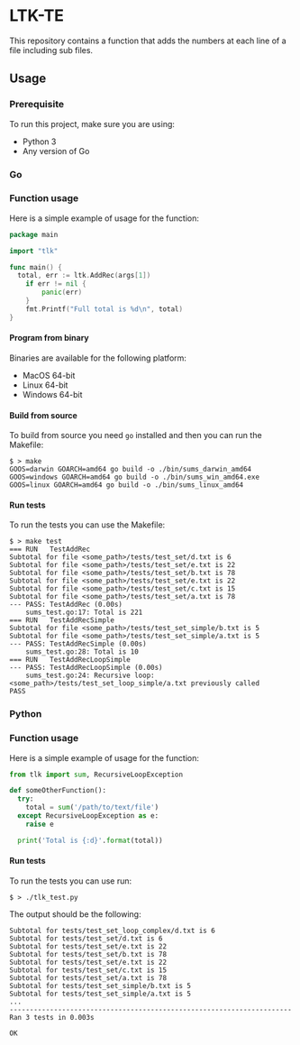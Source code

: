 # LTK-TE

This repository contains a function that adds the numbers at each line of a file
including sub files.

## Usage

### Prerequisite

To run this project, make sure you are using:

  * Python 3
  * Any version of Go

### Go

### Function usage

Here is a simple example of usage for the function:

```go
package main

import "tlk"

func main() {
  total, err := ltk.AddRec(args[1])
	if err != nil {
		panic(err)
	}
	fmt.Printf("Full total is %d\n", total)
}
```

#### Program from binary

Binaries are available for the following platform:

-   MacOS 64-bit
-   Linux 64-bit
-   Windows 64-bit

#### Build from source

To build from source you need `go` installed and then you can run the Makefile:

    $ > make
    GOOS=darwin GOARCH=amd64 go build -o ./bin/sums_darwin_amd64
    GOOS=windows GOARCH=amd64 go build -o ./bin/sums_win_amd64.exe
    GOOS=linux GOARCH=amd64 go build -o ./bin/sums_linux_amd64

#### Run tests

To run the tests you can use the Makefile:

    $ > make test
    === RUN   TestAddRec
    Subtotal for file <some_path>/tests/test_set/d.txt is 6
    Subtotal for file <some_path>/tests/test_set/e.txt is 22
    Subtotal for file <some_path>/tests/test_set/b.txt is 78
    Subtotal for file <some_path>/tests/test_set/e.txt is 22
    Subtotal for file <some_path>/tests/test_set/c.txt is 15
    Subtotal for file <some_path>/tests/test_set/a.txt is 78
    --- PASS: TestAddRec (0.00s)
        sums_test.go:17: Total is 221
    === RUN   TestAddRecSimple
    Subtotal for file <some_path>/tests/test_set_simple/b.txt is 5
    Subtotal for file <some_path>/tests/test_set_simple/a.txt is 5
    --- PASS: TestAddRecSimple (0.00s)
        sums_test.go:28: Total is 10
    === RUN   TestAddRecLoopSimple
    --- PASS: TestAddRecLoopSimple (0.00s)
        sums_test.go:24: Recursive loop: <some_path>/tests/test_set_loop_simple/a.txt previously called
    PASS

### Python

### Function usage

Here is a simple example of usage for the function:

```python
from tlk import sum, RecursiveLoopException

def someOtherFunction():
  try:
    total = sum('/path/to/text/file')
  except RecursiveLoopException as e:
    raise e

  print('Total is {:d}'.format(total))
```

#### Run tests

To run the tests you can use run:

    $ > ./tlk_test.py

The output should be the following:

    Subtotal for tests/test_set_loop_complex/d.txt is 6
    Subtotal for tests/test_set/d.txt is 6
    Subtotal for tests/test_set/e.txt is 22
    Subtotal for tests/test_set/b.txt is 78
    Subtotal for tests/test_set/e.txt is 22
    Subtotal for tests/test_set/c.txt is 15
    Subtotal for tests/test_set/a.txt is 78
    Subtotal for tests/test_set_simple/b.txt is 5
    Subtotal for tests/test_set_simple/a.txt is 5
    ...
    ----------------------------------------------------------------------
    Ran 3 tests in 0.003s

    OK

